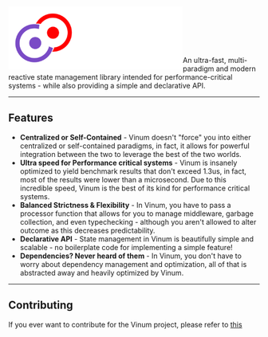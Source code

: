 <img align = "left" width = 350 src="gh-assets/Banner@svg.svg">


<br><br><br><br><br>
An ultra-fast, multi-paradigm and modern reactive state management library intended for performance-critical systems - while also providing a simple and declarative API.
___

## Features

* **Centralized or Self-Contained** - Vinum doesn't "force" you into either centralized or self-contained paradigms, in fact, it allows for powerful integration between the two to leverage the best of the two worlds.
* **Ultra speed for Performance critical systems** - Vinum is insanely optimized to yield benchmark results that don't exceed 1.3us, in fact, most of the results were lower than a microsecond. Due to this incredible speed, Vinum is the best of its kind for performance critical systems.
* **Balanced Strictness & Flexibility** - In Vinum, you have to pass a processor function that allows for you to manage middleware, garbage collection, and even typechecking - although you aren't allowed to alter outcome as this decreases predictability.
* **Declarative API** - State management in Vinum is beautifully simple and scalable - no boilerplate code for implementing a simple feature!
* **Dependencies? Never heard of them** - In Vinum, you don't have to worry about dependency management and optimization, all of that is abstracted away and heavily optimized by Vinum.
___

## Contributing

If you ever want to contribute for the Vinum project, please refer to [this](CONTRIBUTING.MD)
